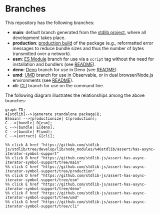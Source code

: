 <!--

@license Apache-2.0

Copyright (c) 2023 The Stdlib Authors.

Licensed under the Apache License, Version 2.0 (the "License");
you may not use this file except in compliance with the License.
You may obtain a copy of the License at

    http://www.apache.org/licenses/LICENSE-2.0

Unless required by applicable law or agreed to in writing, software
distributed under the License is distributed on an "AS IS" BASIS,
WITHOUT WARRANTIES OR CONDITIONS OF ANY KIND, either express or implied.
See the License for the specific language governing permissions and
limitations under the License.

-->

# Branches

This repository has the following branches:

-   **main**: default branch generated from the [stdlib project][stdlib-url], where all development takes place.
-   **production**: [production build][production-url] of the package (e.g., reformatted error messages to reduce bundle sizes and thus the number of bytes transmitted over a network).
-   **esm**: [ES Module][esm-url] branch for use via a `script` tag without the need for installation and bundlers (see [README][esm-readme]).
-   **deno**: [Deno][deno-url] branch for use in Deno (see [README][deno-readme]).
-   **umd**: [UMD][umd-url] branch for use in Observable, or in dual browser/Node.js environments (see [README][umd-readme]).
-   **cli**: [CLI][cli-url] branch for use on the command line.

The following diagram illustrates the relationships among the above branches:

```mermaid
graph TD;
A[stdlib]-->|generate standalone package|B;
B[main] -->|productionize| C[production];
C -->|bundle| D[esm];
C -->|bundle| E[deno];
C -->|bundle| F[umd];
C -->|extract| G[cli];

%% click A href "https://github.com/stdlib-js/stdlib/tree/develop/lib/node_modules/%40stdlib/assert/has-async-iterator-symbol-support"
%% click B href "https://github.com/stdlib-js/assert-has-async-iterator-symbol-support/tree/main"
%% click C href "https://github.com/stdlib-js/assert-has-async-iterator-symbol-support/tree/production"
%% click D href "https://github.com/stdlib-js/assert-has-async-iterator-symbol-support/tree/esm"
%% click E href "https://github.com/stdlib-js/assert-has-async-iterator-symbol-support/tree/deno"
%% click F href "https://github.com/stdlib-js/assert-has-async-iterator-symbol-support/tree/umd"
%% click G href "https://github.com/stdlib-js/assert-has-async-iterator-symbol-support/tree/cli"
```

[stdlib-url]: https://github.com/stdlib-js/stdlib/tree/develop/lib/node_modules/%40stdlib/assert/has-async-iterator-symbol-support
[production-url]: https://github.com/stdlib-js/assert-has-async-iterator-symbol-support/tree/production
[deno-url]: https://github.com/stdlib-js/assert-has-async-iterator-symbol-support/tree/deno
[deno-readme]: https://github.com/stdlib-js/assert-has-async-iterator-symbol-support/blob/deno/README.md
[umd-url]: https://github.com/stdlib-js/assert-has-async-iterator-symbol-support/tree/umd
[umd-readme]: https://github.com/stdlib-js/assert-has-async-iterator-symbol-support/blob/umd/README.md
[esm-url]: https://github.com/stdlib-js/assert-has-async-iterator-symbol-support/tree/esm
[esm-readme]: https://github.com/stdlib-js/assert-has-async-iterator-symbol-support/blob/esm/README.md
[cli-url]: https://github.com/stdlib-js/assert-has-async-iterator-symbol-support/tree/cli